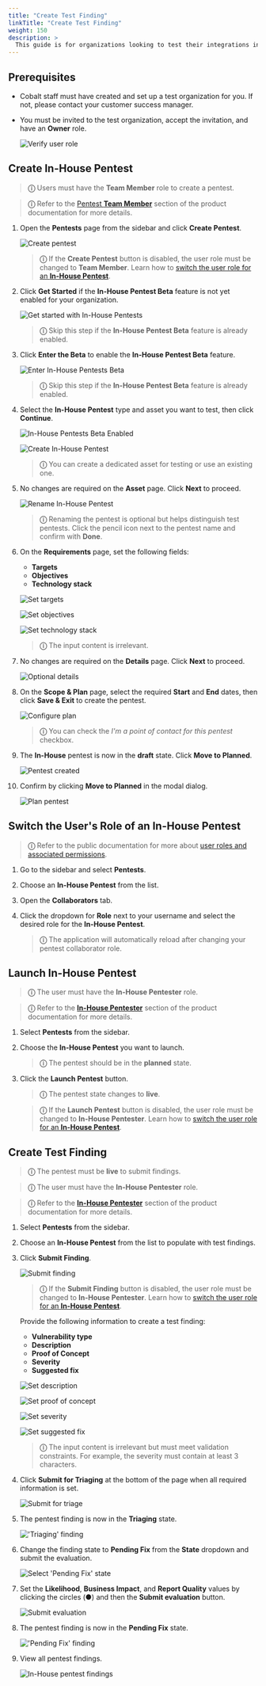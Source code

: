 ```yaml
---
title: "Create Test Finding"
linkTitle: "Create Test Finding"
weight: 150
description: >
  This guide is for organizations looking to test their integrations in a non-production environment. It provides detailed steps to populate an in-house pentest with test findings.
---
```


## Prerequisites

- Cobalt staff must have created and set up a test organization for you. If not, please contact your customer success manager.
- You must be invited to the test organization, accept the invitation, and have an **Owner** role.

  ![Verify user role](/integrations/Create-test-finding-verify-user-role.png "Verify user role")

## Create In-House Pentest

> **ⓘ** Users must have the **Team Member** role to create a pentest.

> **ⓘ** Refer to the [Pentest **Team Member**](/platform-deep-dive/collaboration/user-roles/#pentest-team-member) section of the product documentation for more details.

1. Open the **Pentests** page from the sidebar and click **Create Pentest**.

   ![Create pentest](/integrations/Create-test-finding-create-pentest.png "Create pentest")

   > **ⓘ** If the **Create Pentest** button is disabled, the user role must be changed to **Team Member**. Learn how to [switch the user role for an **In-House Pentest**](#switch-the-users-role-of-an-in-house-pentest).

1. Click **Get Started** if the **In-House Pentest Beta** feature is not yet enabled for your organization.

   ![Get started with In-House Pentests](/integrations/Create-test-finding-get-started-with-inhouse-pentests.png "Get started with In-House Pentests")

   > **ⓘ** Skip this step if the **In-House Pentest Beta** feature is already enabled.

1. Click **Enter the Beta** to enable the **In-House Pentest Beta** feature.

   ![Enter In-House Pentests Beta](/integrations/Create-test-finding-enter-inhouse-pentests.png "Enter In-House Pentests Beta")

   > **ⓘ** Skip this step if the **In-House Pentest Beta** feature is already enabled.

1. Select the **In-House Pentest** type and asset you want to test, then click **Continue**.

   ![In-House Pentests Beta Enabled](/integrations/Create-test-finding-inhouse-pentests-enabled.png "In-House Pentests Beta Enabled")

   ![Create In-House Pentest](/integrations/Create-test-finding-create-inhouse-pentest.png "Create In-House Pentest")

   > **ⓘ** You can create a dedicated asset for testing or use an existing one.

1. No changes are required on the **Asset** page. Click **Next** to proceed.

   ![Rename In-House Pentest](/integrations/Create-test-finding-rename-pentest.png "Rename In-House Pentest")

   > **ⓘ** Renaming the pentest is optional but helps distinguish test pentests. Click the pencil icon next to the pentest name and confirm with **Done**.

1. On the **Requirements** page, set the following fields:

   - **Targets**
   - **Objectives**
   - **Technology stack**

   ![Set targets](/integrations/Create-test-finding-set-targets.png "Set targets")

   ![Set objectives](/integrations/Create-test-finding-set-objectives.png "Set objectives")

   ![Set technology stack](/integrations/Create-test-finding-set-technology-stack.png "Set technology stack")

   > **ⓘ** The input content is irrelevant.

1. No changes are required on the **Details** page. Click **Next** to proceed.

   ![Optional details](/integrations/Create-test-finding-optional-details.png "Optional details")

1. On the **Scope & Plan** page, select the required **Start** and **End** dates, then click **Save & Exit** to create the pentest.

   ![Configure plan](/integrations/Create-test-finding-configure-plan.png "Configure plan")

   > **ⓘ** You can check the _I'm a point of contact for this pentest_ checkbox.

1. The **In-House** pentest is now in the **draft** state. Click **Move to Planned**.

   ![Pentest created](/integrations/Create-test-finding-pentest-created.png "Pentest created")

1. Confirm by clicking **Move to Planned** in the modal dialog.

   ![Plan pentest](/integrations/Create-test-finding-plan-pentest.png "Plan pentest")

## Switch the User's Role of an **In-House Pentest**

> **ⓘ** Refer to the public documentation for more about [user roles and associated permissions](/platform-deep-dive/collaboration/user-roles/).

1. Go to the sidebar and select **Pentests**.

1. Choose an **In-House Pentest** from the list.

1. Open the **Collaborators** tab.

1. Click the dropdown for **Role** next to your username and select the desired role for the **In-House Pentest**.

   > **ⓘ** The application will automatically reload after changing your pentest collaborator role.

## Launch In-House Pentest

> **ⓘ** The user must have the **In-House Pentester** role.

> **ⓘ** Refer to the [**In-House Pentester**](/platform-deep-dive/collaboration/user-roles/#in-house-pentester) section of the product documentation for more details.

1. Select **Pentests** from the sidebar.

1. Choose the **In-House Pentest** you want to launch.

   > **ⓘ** The pentest should be in the **planned** state.

1. Click the **Launch Pentest** button.

   > **ⓘ** The pentest state changes to **live**.

   > **ⓘ** If the **Launch Pentest** button is disabled, the user role must be changed to **In-House Pentester**. Learn how to [switch the user role for an **In-House Pentest**](#switch-the-users-role-of-an-in-house-pentest).

## Create Test Finding

> **ⓘ** The pentest must be **live** to submit findings.

> **ⓘ** The user must have the **In-House Pentester** role.

> **ⓘ** Refer to the [**In-House Pentester**](/platform-deep-dive/collaboration/user-roles/#in-house-pentester) section of the product documentation for more details.

1. Select **Pentests** from the sidebar.

1. Choose an **In-House Pentest** from the list to populate with test findings.

1. Click **Submit Finding**.

   ![Submit finding](/integrations/Create-test-finding-submit-finding.png "Submit finding")

   > **ⓘ** If the **Submit Finding** button is disabled, the user role must be changed to **In-House Pentester**. Learn how to [switch the user role for an **In-House Pentest**](#switch-the-users-role-of-an-in-house-pentest).

   Provide the following information to create a test finding:

   - **Vulnerability type**
   - **Description**
   - **Proof of Concept**
   - **Severity**
   - **Suggested fix**

   ![Set description](/integrations/Create-test-finding-set-description.png "Set description")

   ![Set proof of concept](/integrations/Create-test-finding-set-poc.png "Set proof of concept")

   ![Set severity](/integrations/Create-test-finding-set-severity.png "Set severity")

   ![Set suggested fix](/integrations/Create-test-finding-set-suggested-fix.png "Set suggested fix")

   > **ⓘ** The input content is irrelevant but must meet validation constraints. For example, the severity must contain at least 3 characters.

1. Click **Submit for Triaging** at the bottom of the page when all required information is set.

   ![Submit for triage](/integrations/Create-test-finding-submit-for-triage.png "Submit for triage")

1. The pentest finding is now in the **Triaging** state.

   !['Triaging' finding](/integrations/Create-test-finding-vuln-triaging.png "'Triaging' finding")

1. Change the finding state to **Pending Fix** from the **State** dropdown and submit the evaluation.

   ![Select 'Pending Fix' state](/integrations/Create-test-finding-select-pending-fix-state.png "Select 'Pending Fix' state")

1. Set the **Likelihood**, **Business Impact**, and **Report Quality** values by clicking the circles (**●**) and then the **Submit evaluation** button.

   ![Submit evaluation](/integrations/Create-test-finding-submit-evaluation.png "Submit evaluation")

1. The pentest finding is now in the **Pending Fix** state.

   !['Pending Fix' finding](/integrations/Create-test-finding-pending-fix-vuln.png "'Pending Fix' finding")

1. View all pentest findings.

   ![In-House pentest findings](/integrations/Create-test-finding-pentest-vulns.png "In-House pentest findings")
